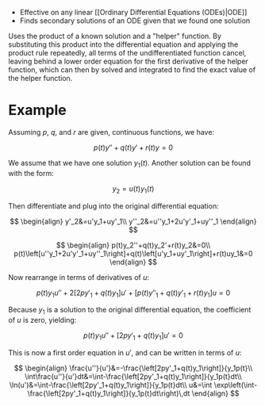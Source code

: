 - Effective on any linear [[Ordinary Differential Equations (ODEs)|ODE]]
- Finds secondary solutions of an ODE given that we found one solution

Uses the product of a known solution and a "helper" function. By substituting this product into the differential equation and applying the product rule repeatedly, all terms of the undifferentiated function cancel, leaving behind a lower order equation for the first derivative of the helper function, which can then by solved and integrated to find the exact value of the helper function.

# Example

Assuming $p$, $q$, and $r$ are given, continuous functions, we have:

$$
p(t)y''+q(t)y'+r(t)y=0
$$

We assume that we have one solution $y_1(t)$. Another solution can be found with the form:

$$
y_2=u(t)y_1(t)
$$

Then differentiate and plug into the original differential equation:

$$
\begin{align}
y'_2&=u'y_1+uy'_1\\
y''_2&=u''y_1+2u'y'_1+uy''_1
\end{align}
$$

$$
\begin{align}
p(t)y_2''+q(t)y_2'+r(t)y_2&=0\\
p(t)\left[u''y_1+2u'y'_1+uy''_1\right]+q(t)\left[u'y_1+uy'_1\right]+r(t)uy_1&=0
\end{align}
$$

Now rearrange in terms of derivatives of $u$:

$$
p(t)y_1u''+2\left[2py'_1+q(t)y_1\right]u'+\left[p(t)y''_1+q(t)y'_1+r(t)y_1\right]u=0
$$

Because $y_1$ is a solution to the original differential equation, the coefficient of $u$ is zero, yielding:

$$
p(t)y_1u''+\left[2py'_1+q(t)y_1\right]u'=0
$$

This is now a first order equation in $u'$, and can be written in terms of $u$:

$$
\begin{align}
\frac{u''}{u'}&=-\frac{\left[2py'_1+q(t)y_1\right]}{y_1p(t}\\
\int\frac{u''}{u'}dt&=\int-\frac{\left[2py'_1+q(t)y_1\right]}{y_1p(t}dt\\
\ln(u')&=\int-\frac{\left[2py'_1+q(t)y_1\right]}{y_1p(t}dt\\
u&=\int \exp\left(\int-\frac{\left[2py'_1+q(t)y_1\right]}{y_1p(t}dt\right)\,dt
\end{align}
$$
